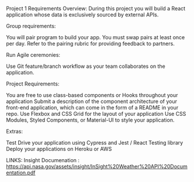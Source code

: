 Project 1 Requirements
Overview: During this project you will build a React application whose data is exclusively sourced by external APIs.


Group requirements:

<!-- Project concept must be approved by an instructor by the end of day 1. -->
You will pair program to build your app. You must swap pairs at least once per day.
Refer to the pairing rubric  for providing feedback to partners.


Run Agile ceremonies:

<!-- stand-up, stand-down, retro -->
<!-- track story completion on a running backlog using a tool of your choice (GitHub Projects, Trello, Pivotal Tracker, etc.) -->
<!-- Your application must be pushed up to a single, public GitHub repository -->
Use Git feature/branch  workflow as your team collaborates on the application.
<!-- Invite all instructors as collaborators on your repository -->


Project Requirements:

<!-- Use React.js. -->
<!-- Your application should use React Router for displaying different views -->
You are free to use class-based components or Hooks throughout your application
Submit a description of the component architecture of your front-end application, which can come in the form of a README in your repo.
Use Flexbox and CSS Grid for the layout of your application
Use CSS Modules, Styled Components, or Material-UI to style your application.


Extras:

Test Drive your application using Cypress and Jest / React Testing library
Deploy your applications on Heroku or AWS




LINKS:
Insight Documenation : https://api.nasa.gov/assets/insight/InSight%20Weather%20API%20Documentation.pdf
